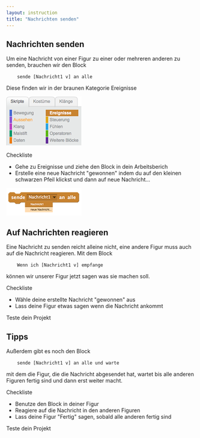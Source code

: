 ```yaml
---
layout: instruction
title: "Nachrichten senden"
---
```


## Nachrichten senden

Um eine Nachricht von einer Figur zu einer oder mehreren anderen zu senden, brauchen wir den Block

```blocks
    sende [Nachricht1 v] an alle
```

Diese finden wir in der braunen Kategorie Ereignisse

![kategorie](variables/kategorie_braun.png)

<div class="checklist-symbol">Checkliste</div>

- Gehe zu <span class="event-block">Ereignisse</span> und ziehe den Block in dein Arbeitsberich
- Erstelle eine neue Nachricht "gewonnen" indem du auf den kleinen schwarzen Pfeil klickst und dann auf neue Nachricht...

![neue_Nachricht](variables/neue_nachricht.png)

## Auf Nachrichten reagieren

Eine Nachricht zu senden reicht alleine nicht, eine andere Figur muss auch auf die Nachricht reagieren.
Mit dem Block

```blocks
    Wenn ich [Nachricht1 v] empfange
```

können wir unserer Figur jetzt sagen was sie machen soll.

<div class="checklist-symbol">Checkliste</div>

- Wähle deine erstellte Nachricht "gewonnen" aus
- Lass deine Figur etwas sagen wenn die Nachricht ankommt

<div class="test-symbol">Teste dein Projekt</div>

## Tipps

Außerdem gibt es noch den Block

```blocks
    sende [Nachricht1 v] an alle und warte
```

mit dem die Figur, die die Nachricht abgesendet hat, wartet bis alle anderen Figuren fertig sind und dann erst weiter macht.

<div class="checklist-symbol">Checkliste</div>

- Benutze den Block in deiner Figur
- Reagiere auf die Nachricht in den anderen Figuren
- Lass deine Figur "Fertig" sagen, sobald alle anderen fertig sind

<div class="test-symbol">Teste dein Projekt</div>

